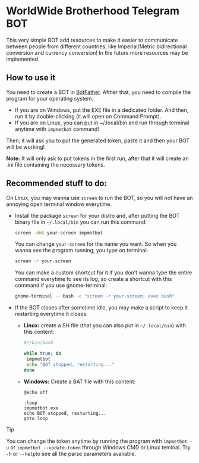 # WorldWide Brotherhood Telegram BOT

This very simple BOT add resources to make it easier to communicate between people from different countries, like Imperial/Metric bidirectional conversion and currency conversion! In the future more resources may be implemented.

## How to use it

You need to create a BOT in [BotFather](https://t.me/botfather). Afther that, you need to compile the program for your operating system.
* If you are on Windows, put the EXE file in a dedicated folder. And then, run it by double-clicking (it will open on Command Prompt).
* If you are on Linux, you can put in ~/.local/bin and run through terminal anytime with `impmetbot` command!

Then, it will ask you to put the generated token, paste it and then your BOT will be working!

**Note:** It will only ask to put tokens in the first run, after that it will create an .ini file containing the necessary tokens.

## Recommended stuff to do:

On Linux, you may wanna use `screen` to run the BOT, so you will not have an annoying open terminal window everytime. 
* Install the package `screen` for your distro and, after putting the BOT binary file in `~/.local/bin` you can run this command:
  ```sh
  screen -dmS your-screen impmetbot
  ```
  You can change `your-screen` for the name you want. So when you wanna see the program running, you type on terminal: 
  ```sh
  screen -r your-screen
  ```
  You can make a custom shortcut for it if you don't wanna type the entire command everytime to see its log, so create a shortcut with this command if you use gnome-terminal:
  ```sh
  gnome-terminal -- bash -c "screen -r your-screen; exec bash"
  ```
  

* If the BOT closes after sometime idle, you may make a script to keep it restarting everytime it closes.
   * **Linux:** create a SH file (that you can also put in `~/.local/bin`) with this content:
     ```sh
     #!/bin/bash

     while true; do
      impmetbot
      echo "BOT stopped, restarting..."
     done
     ```
  * **Windows:** Create a BAT file with this content:
    ```batch
    @echo off
    
    :loop
    impmetbot.exe
    echo BOT stopped, restarting...
    goto loop
    ```    

> [!TIP]
> You can change the token anytime by running the program with `impmetbot -u` or `impmetbot --update-token` through Windows CMD or Linux teminal. Try `-h` or `--help`to see all the parse parameters avaliable.
